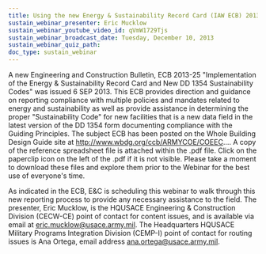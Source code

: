 ```yaml
---
title: Using the new Energy & Sustainability Record Card (IAW ECB) 2013-25)
sustain_webinar_presenter: Eric Mucklow
sustain_webinar_youtube_video_id: qVmW1729Tjs
sustain_webinar_broadcast_date: Tuesday, December 10, 2013
sustain_webinar_quiz_path:
doc_type: sustain_webinar
---
```


A new Engineering and Construction Bulletin, ECB 2013-25 "Implementation of the Energy & Sustainability Record Card and New DD 1354 Sustainability Codes" was issued 6 SEP 2013. This ECB provides direction and guidance on reporting compliance with multiple policies and mandates related to energy and sustainability as well as provide assistance in determining the proper "Sustainability Code" for new facilities that is a new data field in the latest version of the DD 1354 form documenting compliance with the Guiding Principles. The subject ECB has been posted on the Whole Building Design Guide site at http://www.wbdg.org/ccb/ARMYCOE/COEEC.... A copy of the reference spreadsheet file is attached within the .pdf file. Click on the paperclip icon on the left of the .pdf if it is not visible. Please take a moment to download these files and explore them prior to the Webinar for the best use of everyone's time.

As indicated in the ECB, E&C is scheduling this webinar to walk through this new reporting process to provide any necessary assistance to the field. The presenter, Eric Mucklow, is the HQUSACE Engineering & Construction Division (CECW-CE) point of contact for content issues, and is available via email at eric.mucklow@usace.army.mil. The Headquarters HQUSACE Military Programs Integration Division (CEMP-I) point of contact for routing issues is Ana Ortega, email address ana.ortega@usace.army.mil.

